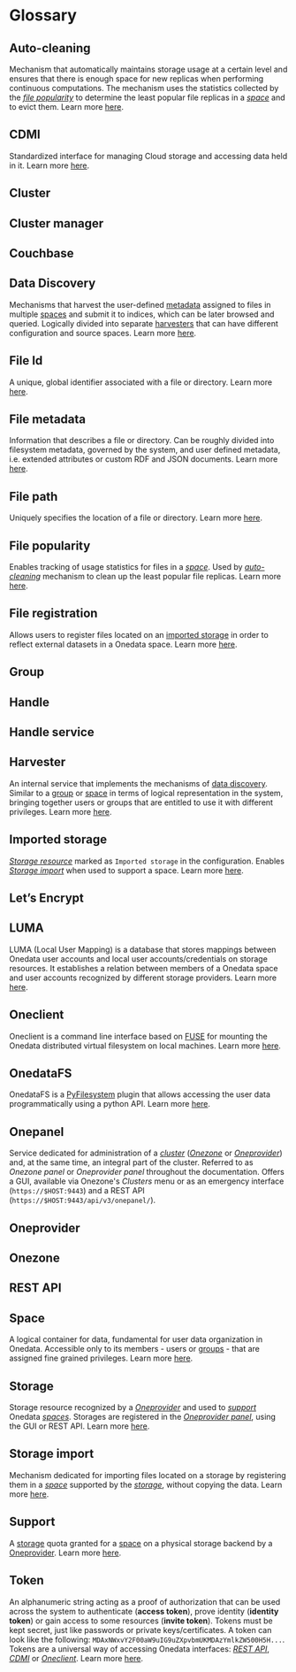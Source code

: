 # Glossary
<!-- short description of each concept with links to proper sections -->

<!-- TODO: VFS-7218 fill missing entries -->

## Auto-cleaning
Mechanism that automatically maintains storage usage at a certain 
level and ensures that there is enough space for new replicas when performing continuous computations.
The mechanism uses the statistics collected by the 
[*file popularity*](#file-popularity) to determine
the least popular file replicas in a [*space*](#space) and to evict them.
Learn more [here](admin-guide/oneprovider/configuration/auto-cleaning.md).

## CDMI
Standardized interface for managing Cloud storage and accessing data held in it. 
Learn more [here](user-guide/cdmi.md).

## Cluster

## Cluster manager

## Couchbase

## Data Discovery
Mechanisms that harvest the user-defined [metadata](#file-metadata) assigned to 
files in multiple [spaces](#space) and submit it to indices, which can be
later browsed and queried. Logically divided into separate [harvesters](#harvester) 
that can have different configuration and source spaces.
Learn more [here](user-guide/data-discovery.md).

## File Id
A unique, global identifier associated with a file or directory.
Learn more [here](user-guide/data.md#file-id).

## File metadata
Information that describes a file or directory. Can be roughly divided into
filesystem metadata, governed by the system, and user defined metadata, i.e.
extended attributes or custom RDF and JSON documents.
Learn more [here](user-guide/metadata.md).

## File path
Uniquely specifies the location of a file or directory.
Learn more [here](user-guide/data.md#file-path).

## File popularity
Enables tracking of usage statistics for files in a [*space*](#space).
Used by [*auto-cleaning*](#auto-cleaning) mechanism to clean up the least popular file replicas.
Learn more [here](admin-guide/oneprovider/configuration/file-popularity.md).

## File registration
Allows users to register files located on an [imported storage](#imported-storage) in order to 
reflect external datasets in a Onedata space.
Learn more [here](user-guide/file-registration.md).

## Group

## Handle

## Handle service

## Harvester
An internal service that implements the mechanisms of [data discovery](#data-discovery).
Similar to a [group](#group) or [space](#space) in terms of logical representation
in the system, bringing together users or groups that are entitled to use it with 
different privileges. Learn more [here](user-guide/data-discovery.md).

## Imported storage
[*Storage resource*](#storage) marked as `Imported storage` in the configuration. 
Enables [*Storage import*](#storage-import) when used to support a space.
Learn more [here](admin-guide/oneprovider/configuration/storages.md#imported-storage).

## Let’s Encrypt

## LUMA
LUMA (Local User Mapping) is a database that stores mappings between Onedata user accounts and local user 
accounts/credentials on storage resources. It establishes a relation between members of a Onedata space and user 
accounts recognized by different storage providers.
Learn more [here](admin-guide/oneprovider/configuration/luma.md).

## Oneclient
Oneclient is a command line interface based on [FUSE](https://github.com/libfuse/libfuse) 
for mounting the Onedata distributed virtual filesystem on local machines.
Learn more [here](user-guide/oneclient.md).

## OnedataFS
OnedataFS is a [PyFilesystem](https://www.pyfilesystem.org/) plugin that allows
accessing the user data programmatically using a python API.
Learn more [here](user-guide/onedatafs.md).

## Onepanel
Service dedicated for administration of a [*cluster*](#cluster) ([*Onezone*](#onezone) or [*Oneprovider*](#oneprovider)) and, 
at the same time, an integral part of the cluster. Referred to as *Onezone panel* or *Oneprovider panel* throughout the documentation. 
Offers a GUI, available via Onezone's *Clusters* menu or as an emergency interface (`https://$HOST:9443`) 
and a REST API (`https://$HOST:9443/api/v3/onepanel/`).

## Oneprovider

## Onezone

## REST API

## Space
A logical container for data, fundamental for user data organization in Onedata.
Accessible only to its members - users or [groups](#group) - that are assigned
fine grained privileges. Learn more [here](user-guide/spaces.md).
<!-- TODO VFS-7218 consider adding a chapter about users and linking it here -->

## Storage
Storage resource recognized by a [*Oneprovider*](#oneprovider) and used to [*support*](#support) Onedata [*spaces*](#space).
Storages are registered in the [*Oneprovider panel*](#onepanel), using the GUI or REST API. 
Learn more [here](admin-guide/oneprovider/configuration/storages.md).

## Storage import
Mechanism dedicated for importing files located on a storage by registering them in a [*space*](#space) supported by
the [*storage*](#storage), without copying the data. 
Learn more [here](admin-guide/oneprovider/configuration/storage-import.md).

## Support
A [storage](admin-guide/oneprovider/configuration/storages.md) quota granted for 
a [space](#space) on a physical storage backend by a [Oneprovider](#oneprovider). 
Learn more [here](user-guide/spaces.md#space-support).

## Token
An alphanumeric string acting as a proof of authorization that can be used 
across the system to authenticate (**access token**), prove identity 
(**identity token**) or gain access to some resources (**invite token**). Tokens
must be kept secret, just like passwords or private keys/certificates. A token 
can look like the following: `MDAxNWxvY2F00aW9uIG9uZXpvbmUKMDAzYmlkZW500H5H...`.
Tokens are a universal way of accessing Onedata interfaces: [*REST API*](#rest-api), 
[*CDMI*](#cdmi) or [*Oneclient*](#oneclient). Learn more [here](user-guide/tokens.md).
